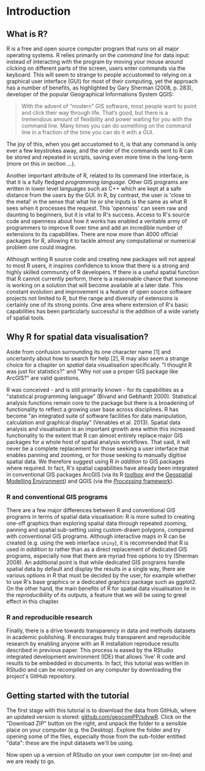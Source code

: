 Introduction
============

What is R?
----------

R is a free and open source computer program that runs on all major
operating systems. R relies primarily on the *command line* for data
input: instead of interacting with the program by moving your mouse
around clicking on different parts of the screen, users enter commands
via the keyboard. This will seem to strange to people accustomed to
relying on a graphical user interface (GUI) for most of their computing, yet the
approach has a number of benefits, as highlighted by Gary Sherman (2008,
p. 283), developer of the popular Geographical Informations System QGIS:

> With the advent of “modern” GIS software, most people want to point
> and click their way through life. That’s good, but there is a
> tremendous amount of flexibility and power waiting for you with the
> command line. Many times you can do something on the command line in a
> fraction of the time you can do it with a GUI.

The joy of this, when you get accustomed to it, is that any command is
only ever a few keystrokes away, and the order of the commands sent to R
can be stored and repeated in scripts, saving even more time in the
long-term (more on this in section ...).

Another important attribute of R, related to its command line interface,
is that it is a fully fledged *programming language*. Other GIS programs
are written in lower level languages such as C++ which are kept at a
safe distance from the users by the GUI. In R, by contrast, the user is
'close to the metal' in the sense that what he or she inputs is the same
as what R sees when it processes the request. This 'openness' can seem
raw and daunting to beginners, but it is vital to R's success. Access to
R's source code and openness about how it works has enabled a veritable
army of programmers to improve R over time and add an incredible number
of extensions to its capabilities. There
are now more than 4000 official packages for R, allowing it to tackle
almost any computational or numerical problem one could imagine.

Although writing R source code and creating new packages will not appeal
to most R users, it inspires confidence to know that there is a strong
and highly skilled community of R developers. If there is a useful
spatial function that R cannot currently perform, there is a reasonable
chance that someone is working on a solution that will become available
at a later date. This constant evolution and improvement is a feature of
open source software projects not limited to R, but the range and
diversity of extensions is certainly one of its strong points. One area
where extension of R's basic capabilities has been particularly
successful is the addition of a wide variety of spatial tools.


Why R for spatial data visualisation?
-------------------------------------

Aside from confusion surrounding its one character name [1] and 
uncertainty about how to search for help [2],
R may also seem a strange choice for a chapter on
*spatial* data visualisation specifically. "I thought R was just for
statistics?" and "Why not use a proper GIS package like ArcGIS?" are valid
questions.

R was conceived - and is
still primarily known - for its capabilities as a "statistical programming language" (Bivand
and Gebhardt 2000). 
Statistical analysis functions remain core to the package but there is a
broadening of functionality to reflect a growing user base across disciplines.
R has become "an integrated suite of software facilities for data manipulation,
calculation and graphical display" (Venables et al. 2013). 
Spatial data analysis and visualisation is an important growth area within this 
increased functionality to the extent that R can almost entirely replace major 
GIS packages for a whole host of spatial analysis workflows. 
That said, it will never be a complete replacement for those seeking a user interface 
that enables panning and zooming, or for those seeking to manually digitise spatial data. 
We therefore suggest using R *in addition to* GIS packages where required.
In fact, R's spatial capabilities have already been integrated in conventional GIS packages
ArcGIS (via its R [toolbox](http://www.arcgis.com/home/item.html?id=a5736544d97a4544aa47d06baf910f6d)
and the [Geospatial Modelling Environment](http://www.spatialecology.com/gme/)) and QGIS
(via the [*Processing* framework](http://qgis.org/en/docs/user_manual/processing/3rdParty.html)).

### R and conventional GIS programs

There are a few major differences between R and
conventional GIS programs in terms of spatial data visualisation: R is
more suited to creating one-off graphics than exploring spatial data
through repeated zooming, panning and spatial sub-setting using
custom-drawn polygons, compared with conventional GIS programs. Although
interactive maps in R can be created (e.g. using the web interface
`shiny`), it is recommended that R is used *in addition to* rather than
as a direct replacement of dedicated GIS programs, especially now that
there are myriad free options to try (Sherman 2008). An additional point
is that while dedicated GIS programs handle spatial data by default and
display the results in a single way, there are various options in R that
must be decided by the user, for example whether to use R's base
graphics or a dedicated graphics package such as ggplot2. On the other
hand, the main benefits of R for spatial data visualisation lie in the
*reproducibility* of its outputs, a feature that we will be using to
great effect in this chapter.

### R and reproducible research

Finally, there is a drive towards transparency in data and methods datasets in academic publishing. 
R encourages truly transparent and reproducible research by enabling anyone with an 
R installation reproduce results described in previous paper. 
This process is eased by the RStudio integrated development environment (IDE) 
that allows 'live' R code and results to be embedded in documents. 
In fact, this tutorial was written in RStudio and can be recompiled on 
any computer by downloading the project's GitHub repository.

## Getting started with the tutorial

The first stage with this tutorial is to download the data from GitHub, 
where an updated version is stored: [github.com/geocomPP/sdvwR](https://github.com/geocomPP/sdvwR). 
Click on the "Download ZIP" button on the right, and unpack the folder to a sensible place
on your computer (e.g. the Desktop). Explore the folder and try opening some of the files, 
especially those from the sub-folder entitled "data": these are the input datasets we'll be using.

Now open up a version of RStudio on your own computer (or on-line) and we are ready to go.




